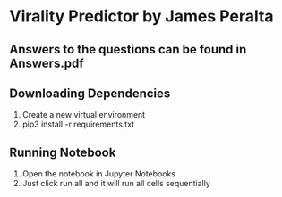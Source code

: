# Virality Predictor by James Peralta
## Answers to the questions can be found in Answers.pdf
## Downloading Dependencies
1. Create a new virtual environment
2. pip3 install -r requirements.txt
## Running Notebook
1. Open the notebook in Jupyter Notebooks
2. Just click run all and it will run all cells sequentially
